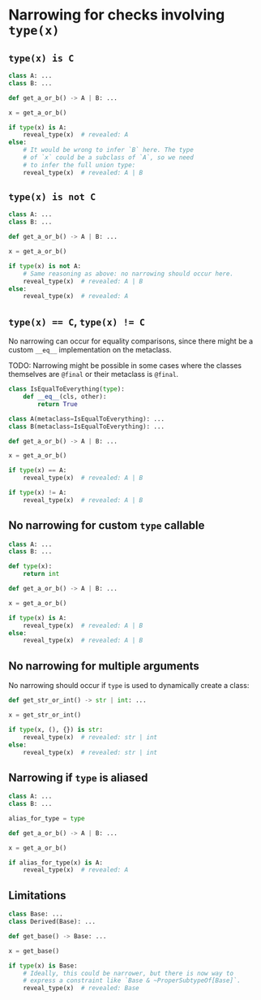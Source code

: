 # Narrowing for checks involving `type(x)`

## `type(x) is C`

```py
class A: ...
class B: ...

def get_a_or_b() -> A | B: ...

x = get_a_or_b()

if type(x) is A:
    reveal_type(x)  # revealed: A
else:
    # It would be wrong to infer `B` here. The type
    # of `x` could be a subclass of `A`, so we need
    # to infer the full union type:
    reveal_type(x)  # revealed: A | B
```

## `type(x) is not C`

```py
class A: ...
class B: ...

def get_a_or_b() -> A | B: ...

x = get_a_or_b()

if type(x) is not A:
    # Same reasoning as above: no narrowing should occur here.
    reveal_type(x)  # revealed: A | B
else:
    reveal_type(x)  # revealed: A
```

## `type(x) == C`, `type(x) != C`

No narrowing can occur for equality comparisons, since there might be a custom `__eq__`
implementation on the metaclass.

TODO: Narrowing might be possible in some cases where the classes themselves are `@final` or their
metaclass is `@final`.

```py
class IsEqualToEverything(type):
    def __eq__(cls, other):
        return True

class A(metaclass=IsEqualToEverything): ...
class B(metaclass=IsEqualToEverything): ...

def get_a_or_b() -> A | B: ...

x = get_a_or_b()

if type(x) == A:
    reveal_type(x)  # revealed: A | B

if type(x) != A:
    reveal_type(x)  # revealed: A | B
```

## No narrowing for custom `type` callable

```py
class A: ...
class B: ...

def type(x):
    return int

def get_a_or_b() -> A | B: ...

x = get_a_or_b()

if type(x) is A:
    reveal_type(x)  # revealed: A | B
else:
    reveal_type(x)  # revealed: A | B
```

## No narrowing for multiple arguments

No narrowing should occur if `type` is used to dynamically create a class:

```py
def get_str_or_int() -> str | int: ...

x = get_str_or_int()

if type(x, (), {}) is str:
    reveal_type(x)  # revealed: str | int
else:
    reveal_type(x)  # revealed: str | int
```

## Narrowing if `type` is aliased

```py
class A: ...
class B: ...

alias_for_type = type

def get_a_or_b() -> A | B: ...

x = get_a_or_b()

if alias_for_type(x) is A:
    reveal_type(x)  # revealed: A
```

## Limitations

```py
class Base: ...
class Derived(Base): ...

def get_base() -> Base: ...

x = get_base()

if type(x) is Base:
    # Ideally, this could be narrower, but there is now way to
    # express a constraint like `Base & ~ProperSubtypeOf[Base]`.
    reveal_type(x)  # revealed: Base
```
